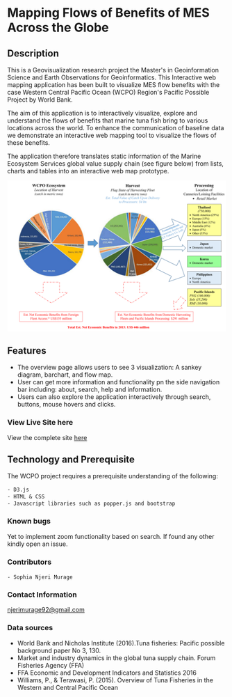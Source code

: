 # Mapping Flows of Benefits of MES Across the Globe

## Description
This is a Geovisualization research project the Master's in Geoinformation Science and Earth Observations for Geoinformatics.
This Interactive web mapping application has been built to visualize MES flow benefits with the case Western Central Pacific Ocean (WCPO) Region's Pacific Possible Project by World Bank.

The aim of this application is to interactively visualize, explore and understand the flows of benefits that marine tuna fish bring to various locations across the world.
To enhance the communication of baseline data we demonstrate an interactive web mapping tool to visualize the flows of these benefits. 

The application therefore translates static information of the Marine Ecosystem Services global value supply chain (see figure below) from lists, charts and tables into an interactive web map prototype.

![](https://github.com/SophiaNM/WCPO_Visualization/blob/master/images/global_supply_valuechain.png)

## Features
- The overview page allows users to see 3 visualization: A sankey diagram, barchart, and flow map.
- User can get more information and functionality pn the side navigation bar including: about, search, help and information.
- Users can also explore the application interactively through search, buttons, mouse hovers and clicks.


### View Live Site here
View the complete site [here](https://gisedu.itc.utwente.nl/student/s6040241/wcpo/index.html)

## Technology and Prerequisite
The WCPO project requires a prerequisite understanding of the following:
   
    - D3.js
    - HTML & CSS
    - Javascript libraries such as popper.js and bootstrap

### Known bugs
Yet to implement zoom functionality based on search. 
If found any other kindly open an issue.

### Contributors
    - Sophia Njeri Murage

### Contact Information
njerimurage92@gmail.com 

### Data sources
- World Bank and Nicholas Institute (2016).Tuna fisheries: Pacific possible background paper No 3, 130.
- Market and industry dynamics in the global tuna supply chain. Forum Fisheries Agency (FFA)
- FFA Economic and Development Indicators and Statistics 2016
- Williams, P., & Terawasi, P. (2015). Overview of Tuna Fisheries in the Western and Central Pacific Ocean